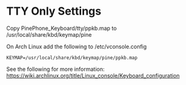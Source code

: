 # TTY Only Settings

Copy PinePhone_Keyboard/tty/ppkb.map to /usr/local/share/kbd/keymap/pine

On Arch Linux add the following to /etc/vconsole.config
```
KEYMAP=/usr/local/share/kbd/keymap/pine/ppkb.map
```
See the following for more information:
https://wiki.archlinux.org/title/Linux_console/Keyboard_configuration
